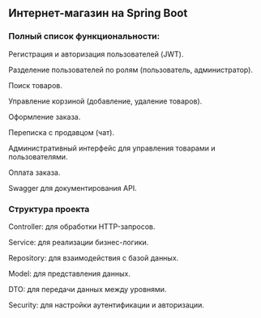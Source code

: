## Интернет-магазин на Spring Boot


### Полный список функциональности:

Регистрация и авторизация пользователей (JWT).

Разделение пользователей по ролям (пользователь, администратор).

Поиск товаров.

Управление корзиной (добавление, удаление товаров).

Оформление заказа.

Переписка с продавцом (чат).

Административный интерфейс для управления товарами и пользователями.

Оплата заказа.

Swagger для документирования API.

### Структура проекта

Controller: для обработки HTTP-запросов.

Service: для реализации бизнес-логики.

Repository: для взаимодействия с базой данных.

Model: для представления данных.

DTO: для передачи данных между уровнями.

Security: для настройки аутентификации и авторизации.

